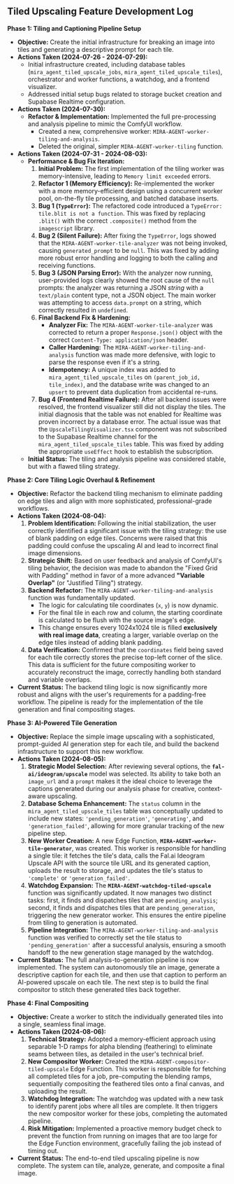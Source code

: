 ## Tiled Upscaling Feature Development Log

**Phase 1: Tiling and Captioning Pipeline Setup**

*   **Objective:** Create the initial infrastructure for breaking an image into tiles and generating a descriptive prompt for each tile.
*   **Actions Taken (2024-07-26 - 2024-07-29):**
    *   Initial infrastructure created, including database tables (`mira_agent_tiled_upscale_jobs`, `mira_agent_tiled_upscale_tiles`), orchestrator and worker functions, a watchdog, and a frontend visualizer.
    *   Addressed initial setup bugs related to storage bucket creation and Supabase Realtime configuration.
*   **Actions Taken (2024-07-30):**
    *   **Refactor & Implementation:** Implemented the full pre-processing and analysis pipeline to mimic the ComfyUI workflow.
        *   Created a new, comprehensive worker: `MIRA-AGENT-worker-tiling-and-analysis`.
        *   Deleted the original, simpler `MIRA-AGENT-worker-tiling` function.
*   **Actions Taken (2024-07-31 - 2024-08-03):**
    *   **Performance & Bug Fix Iteration:**
        1.  **Initial Problem:** The first implementation of the tiling worker was memory-intensive, leading to `Memory limit exceeded` errors.
        2.  **Refactor 1 (Memory Efficiency):** Re-implemented the worker with a more memory-efficient design using a concurrent worker pool, on-the-fly tile processing, and batched database inserts.
        3.  **Bug 1 (`TypeError`):** The refactored code introduced a `TypeError: tile.blit is not a function`. This was fixed by replacing `.blit()` with the correct `.composite()` method from the `imagescript` library.
        4.  **Bug 2 (Silent Failure):** After fixing the `TypeError`, logs showed that the `MIRA-AGENT-worker-tile-analyzer` was not being invoked, causing `generated_prompt` to be `null`. This was fixed by adding more robust error handling and logging to both the calling and receiving functions.
        5.  **Bug 3 (JSON Parsing Error):** With the analyzer now running, user-provided logs clearly showed the root cause of the `null` prompts: the analyzer was returning a JSON *string* with a `text/plain` content type, not a JSON object. The main worker was attempting to access `data.prompt` on a string, which correctly resulted in `undefined`.
        6.  **Final Backend Fix & Hardening:**
            *   **Analyzer Fix:** The `MIRA-AGENT-worker-tile-analyzer` was corrected to return a proper `Response.json()` object with the correct `Content-Type: application/json` header.
            *   **Caller Hardening:** The `MIRA-AGENT-worker-tiling-and-analysis` function was made more defensive, with logic to parse the response even if it's a string.
            *   **Idempotency:** A unique index was added to `mira_agent_tiled_upscale_tiles` on `(parent_job_id, tile_index)`, and the database write was changed to an `upsert` to prevent data duplication from accidental re-runs.
        7.  **Bug 4 (Frontend Realtime Failure):** After all backend issues were resolved, the frontend visualizer still did not display the tiles. The initial diagnosis that the table was not enabled for Realtime was proven incorrect by a database error. The actual issue was that the `UpscaleTilingVisualizer.tsx` component was not subscribed to the Supabase Realtime channel for the `mira_agent_tiled_upscale_tiles` table. This was fixed by adding the appropriate `useEffect` hook to establish the subscription.
    *   **Initial Status:** The tiling and analysis pipeline was considered stable, but with a flawed tiling strategy.

**Phase 2: Core Tiling Logic Overhaul & Refinement**

*   **Objective:** Refactor the backend tiling mechanism to eliminate padding on edge tiles and align with more sophisticated, professional-grade workflows.
*   **Actions Taken (2024-08-04):**
    1.  **Problem Identification:** Following the initial stabilization, the user correctly identified a significant issue with the tiling strategy: the use of blank padding on edge tiles. Concerns were raised that this padding could confuse the upscaling AI and lead to incorrect final image dimensions.
    2.  **Strategic Shift:** Based on user feedback and analysis of ComfyUI's tiling behavior, the decision was made to abandon the "Fixed Grid with Padding" method in favor of a more advanced **"Variable Overlap"** (or "Justified Tiling") strategy.
    3.  **Backend Refactor:** The `MIRA-AGENT-worker-tiling-and-analysis` function was fundamentally updated.
        *   The logic for calculating tile coordinates (`x`, `y`) is now dynamic.
        *   For the final tile in each row and column, the starting coordinate is calculated to be flush with the source image's edge.
        *   This change ensures every 1024x1024 tile is filled **exclusively with real image data**, creating a larger, variable overlap on the edge tiles instead of adding blank padding.
    4.  **Data Verification:** Confirmed that the `coordinates` field being saved for each tile correctly stores the precise top-left corner of the slice. This data is sufficient for the future compositing worker to accurately reconstruct the image, correctly handling both standard and variable overlaps.
*   **Current Status:** The backend tiling logic is now significantly more robust and aligns with the user's requirements for a padding-free workflow. The pipeline is ready for the implementation of the tile generation and final compositing stages.

**Phase 3: AI-Powered Tile Generation**

*   **Objective:** Replace the simple image upscaling with a sophisticated, prompt-guided AI generation step for each tile, and build the backend infrastructure to support this new workflow.
*   **Actions Taken (2024-08-05):**
    1.  **Strategic Model Selection:** After reviewing several options, the **`fal-ai/ideogram/upscale`** model was selected. Its ability to take both an `image_url` and a `prompt` makes it the ideal choice to leverage the captions generated during our analysis phase for creative, context-aware upscaling.
    2.  **Database Schema Enhancement:** The `status` column in the `mira_agent_tiled_upscale_tiles` table was conceptually updated to include new states: `'pending_generation'`, `'generating'`, and `'generation_failed'`, allowing for more granular tracking of the new pipeline step.
    3.  **New Worker Creation:** A new Edge Function, **`MIRA-AGENT-worker-tile-generator`**, was created. This worker is responsible for handling a single tile: it fetches the tile's data, calls the Fal.ai Ideogram Upscale API with the source tile URL and its generated caption, uploads the result to storage, and updates the tile's status to `'complete'` or `'generation_failed'`.
    4.  **Watchdog Expansion:** The **`MIRA-AGENT-watchdog-tiled-upscale`** function was significantly updated. It now manages two distinct tasks: first, it finds and dispatches tiles that are `pending_analysis`; second, it finds and dispatches tiles that are `pending_generation`, triggering the new generator worker. This ensures the entire pipeline from tiling to generation is automated.
    5.  **Pipeline Integration:** The `MIRA-AGENT-worker-tiling-and-analysis` function was verified to correctly set the tile status to `'pending_generation'` after a successful analysis, ensuring a smooth handoff to the new generation stage managed by the watchdog.
*   **Current Status:** The full analysis-to-generation pipeline is now implemented. The system can autonomously tile an image, generate a descriptive caption for each tile, and then use that caption to perform an AI-powered upscale on each tile. The next step is to build the final compositor to stitch these generated tiles back together.

**Phase 4: Final Compositing**

*   **Objective:** Create a worker to stitch the individually generated tiles into a single, seamless final image.
*   **Actions Taken (2024-08-06):**
    1.  **Technical Strategy:** Adopted a memory-efficient approach using separable 1-D ramps for alpha blending (feathering) to eliminate seams between tiles, as detailed in the user's technical brief.
    2.  **New Compositor Worker:** Created the `MIRA-AGENT-compositor-tiled-upscale` Edge Function. This worker is responsible for fetching all completed tiles for a job, pre-computing the blending ramps, sequentially compositing the feathered tiles onto a final canvas, and uploading the result.
    3.  **Watchdog Integration:** The watchdog was updated with a new task to identify parent jobs where all tiles are complete. It then triggers the new compositor worker for these jobs, completing the automated pipeline.
    4.  **Risk Mitigation:** Implemented a proactive memory budget check to prevent the function from running on images that are too large for the Edge Function environment, gracefully failing the job instead of timing out.
*   **Current Status:** The end-to-end tiled upscaling pipeline is now complete. The system can tile, analyze, generate, and composite a final image.